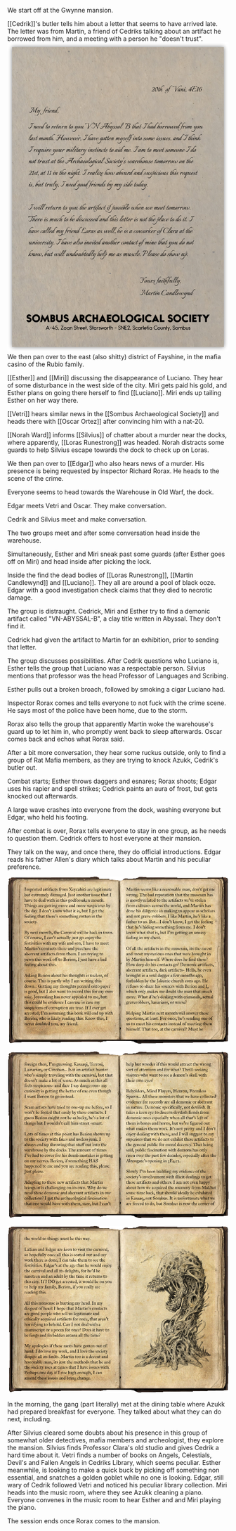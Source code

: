 We start off at the Gwynne mansion.

[[Cedrik]]'s butler tells him about a letter that seems to have arrived late. The letter was from Martin, a friend of Cedriks talking about an artifact he borrowed from him, and a meeting with a person he "doesn't trust".
![MartinLetter1.png](/Images/MartinLetter1.png)
We then pan over to the east (also shitty) district of Fayshine, in the mafia casino of the Rubio family.

[[Esther]] and [[Miri]] discussing the disappearance of Luciano. They hear of some disturbance in the west side of the city. Miri gets paid his gold, and Esther plans on going there herself to find [[Luciano]]. Miri ends up tailing Esther on her way there.

[[Vetri]] hears similar news in the [[Sombus Archaeological Society]] and heads there with [[Oscar Ortez]] after convincing him with a nat-20.

[[Norah Ward]] informs [[Silvius]] of chatter about a murder near the docks, where apparently, [[Loras Runestrong]] was headed. Norah distracts some guards to help Silvius escape towards the dock to check up on Loras.

We then pan over to [[Edgar]] who also hears news of a murder. His presence is being requested by inspector Richard Rorax. He heads to the scene of the crime.

Everyone seems to head towards the Warehouse in Old Warf, the dock.

Edgar meets Vetri and Oscar. They make conversation.

Cedrik and Silvius meet and make conversation.

The two groups meet and after some conversation head inside the warehouse.

Simultaneously, Esther and Miri sneak past some guards (after Esther goes off on Miri) and head inside after picking the lock.

Inside the find the dead bodies of [[Loras Runestrong]], [[Martin Candlewynd]] and [[Luciano]]. They all are around a pool of black ooze. Edgar with a good investigation check claims that they died to necrotic damage.

The group is distraught. Cedrick, Miri and Esther try to find a demonic artifact called "VN-ABYSSAL-B", a clay title written in Abyssal. They don't find it. 

Cedrick had given the artifact to Martin for an exhibition, prior to sending that letter.

The group discusses possibilities. After Cedrik questions who Luciano is, Esther tells the group that Luciano was a respectable person. Silvius mentions that professor was the head Professor of Languages and Scribing. 

Esther pulls out a broken broach, followed by smoking a cigar Luciano had. 

Inspector Rorax comes and tells everyone to not fuck with the crime scene. He says most of the police have been home, due to the storm. 

Rorax also tells the group that apparently Martin woke the warehouse's guard up to let him in, who promptly went back to sleep afterwards. Oscar comes back and echos what Rorax said. 

After a bit more conversation, they hear some ruckus outside, only to find a group of Rat Mafia members, as they are trying to knock Azukk, Cedrik's butler out.

Combat starts; Esther throws daggers and esnares; Rorax shoots; Edgar uses his rapier and spell strikes; Cedrick paints an aura of frost, but gets knocked out afterwards.

A large wave crashes into everyone from the dock, washing everyone but Edgar, who held his footing.

After combat is over, Rorax tells everyone to stay in one group, as he needs to question them. Cedrick offers to host everyone at their mansion.

They talk on the way, and once there, they do official introductions. Edgar reads his father Allen's diary which talks about Martin and his peculiar preference.

![AllanJournal1.png](/Images/AllanJournal1.png)

![AllanJournal2.png](/Images/AllanJournal2.png)

![AllanJournal3.png](/Images/AllanJournal3.png) 

In the morning, the gang (part literally) met at the dining table where Azukk had prepared breakfast for everyone. They talked about what they can do next, including.

After Silvius cleared some doubts about his presence in this group of somewhat older detectives, mafia members and archeologist, they explore the mansion. Silvius finds Professor Clara's old studio and gives Cedrik a hard time about it. Vetri finds a number of books on Angels, Celestials, Devil's and Fallen Angels in Cedriks Library, which seems peculiar. Esther meanwhile, is looking to make a quick buck by picking off something non essential, and snatches a golden goblet while no one is looking. Edgar, still wary of Cedrik followed Vetri and noticed his peculiar library collection. Miri heads into the music room, where they see Azukk cleaning a piano. Everyone convenes in the music room to hear Esther and and Miri playing the piano.

The session ends once Rorax comes to the mansion. 
